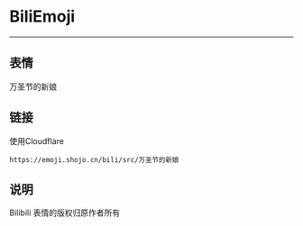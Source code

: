 # BiliEmoji
---
## 表情
万圣节的新娘
## 链接
使用Cloudflare
```
https://emoji.shojo.cn/bili/src/万圣节的新娘
```
## 说明
Bilibili 表情的版权归原作者所有
